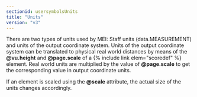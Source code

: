 ```yaml
---
sectionid: usersymbolsUnits
title: "Units"
version: "v3"
---
```


There are two types of units used by MEI: Staff units (data.MEASUREMENT) and units
of the
output coordinate system. Units of the output coordinate system can be translated
to
physical real world distances by means of the **@vu.height** and **@page.scale**
of a {% include link elem="scoredef" %} element. Real world units are multiplied by the value of
**@page.scale** to get the corresponding value in output coordinate units.

If an element is scaled using the **@scale** attribute, the actual size of the units
changes accordingly.

